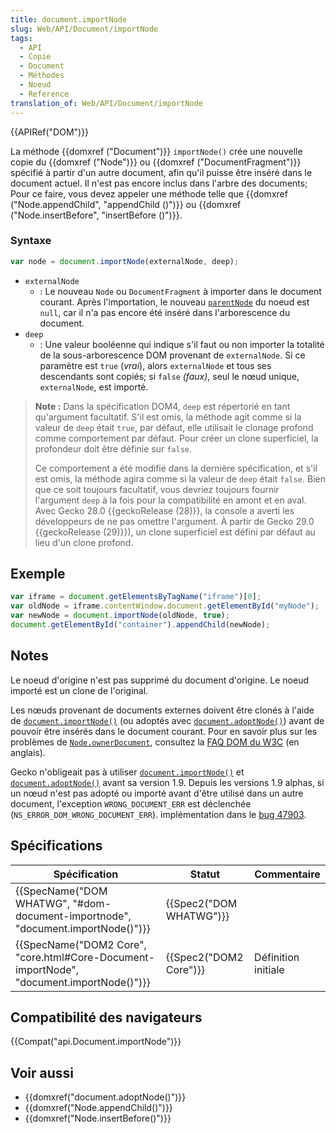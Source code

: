 ```yaml
---
title: document.importNode
slug: Web/API/Document/importNode
tags:
  - API
  - Copie
  - Document
  - Méthodes
  - Noeud
  - Reference
translation_of: Web/API/Document/importNode
---
```

{{APIRef("DOM")}}

La méthode {{domxref ("Document")}} `importNode()` crée une nouvelle copie du {{domxref ("Node")}} ou {{domxref ("DocumentFragment")}} spécifié à partir d'un autre document, afin qu'il puisse être inséré dans le document actuel. Il n'est pas encore inclus dans l'arbre des documents; Pour ce faire, vous devez appeler une méthode telle que {{domxref ("Node.appendChild", "appendChild ()")}} ou {{domxref ("Node.insertBefore", "insertBefore ()")}}.

### Syntaxe

```js
var node = document.importNode(externalNode, deep);
```

- `externalNode`
  - : Le nouveau `Node` ou `DocumentFragment` à importer dans le document courant. Après l'importation, le nouveau [`parentNode`](/fr/docs/Web/API/Node/parentNode) du noeud est `null`, car il n'a pas encore été inséré dans l'arborescence du document.
- `deep`
  - : Une valeur booléenne qui indique s'il faut ou non importer la totalité de la sous-arborescence DOM provenant de `externalNode`. Si ce paramètre est `true` (_vrai_), alors `externalNode` et tous ses descendants sont copiés; si `false` _(faux)_, seul le nœud unique, `externalNode`, est importé.

> **Note :** Dans la spécification DOM4, `deep` est répertorié en tant qu'argument facultatif. S'il est omis, la méthode agit comme si la valeur de `deep` était `true`, par défaut, elle utilisait le clonage profond comme comportement par défaut. Pour créer un clone superficiel, la profondeur doit être définie sur `false`.
>
> Ce comportement a été modifié dans la dernière spécification, et s'il est omis, la méthode agira comme si la valeur de `deep` était `false`. Bien que ce soit toujours facultatif, vous devriez toujours fournir l'argument `deep` à la fois pour la compatibilité en amont et en aval. Avec Gecko 28.0 {{geckoRelease (28)}}, la console a averti les développeurs de ne pas omettre l'argument. À partir de Gecko 29.0 {{geckoRelease (29)}}), un clone superficiel est défini par défaut au lieu d'un clone profond.

## Exemple

```js
var iframe = document.getElementsByTagName("iframe")[0];
var oldNode = iframe.contentWindow.document.getElementById("myNode");
var newNode = document.importNode(oldNode, true);
document.getElementById("container").appendChild(newNode);
```

## Notes

Le noeud d'origine n'est pas supprimé du document d'origine. Le noeud importé est un clone de l'original.

Les nœuds provenant de documents externes doivent être clonés à l'aide de [`document.importNode()`](/fr/docs/Web/API/Document/importNode) (ou adoptés avec [`document.adoptNode()`](/fr/docs/Web/API/Document/adoptNode)) avant de pouvoir être insérés dans le document courant. Pour en savoir plus sur les problèmes de [`Node.ownerDocument`](/fr/docs/Web/API/Node/ownerDocument), consultez la [FAQ DOM du W3C](http://www.w3.org/DOM/faq.html#ownerdoc) (en anglais).

Gecko n'obligeait pas à utiliser [`document.importNode()`](/fr/docs/Web/API/Document/importNode) et [`document.adoptNode()`](/fr/docs/Web/API/Document/adoptNode) avant sa version 1.9. Depuis les versions 1.9 alphas, si un nœud n'est pas adopté ou importé avant d'être utilisé dans un autre document, l'exception `WRONG_DOCUMENT_ERR` est déclenchée (`NS_ERROR_DOM_WRONG_DOCUMENT_ERR`). implémentation dans le [bug 47903](https://bugzilla.mozilla.org/show_bug.cgi?id=47903).

## Spécifications

| Spécification                                                                                                        | Statut                           | Commentaire         |
| -------------------------------------------------------------------------------------------------------------------- | -------------------------------- | ------------------- |
| {{SpecName("DOM WHATWG", "#dom-document-importnode", "document.importNode()")}}             | {{Spec2("DOM WHATWG")}} |                     |
| {{SpecName("DOM2 Core", "core.html#Core-Document-importNode", "document.importNode()")}} | {{Spec2("DOM2 Core")}}     | Définition initiale |

## Compatibilité des navigateurs

{{Compat("api.Document.importNode")}}

## Voir aussi

- {{domxref("document.adoptNode()")}}
- {{domxref("Node.appendChild()")}}
- {{domxref("Node.insertBefore()")}}
